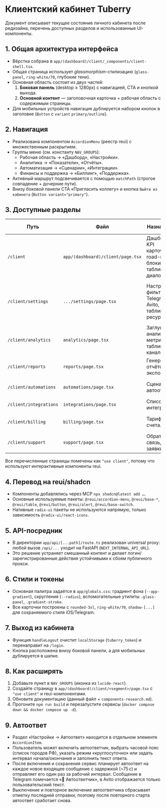 # Клиентский кабинет Tuberry

Документ описывает текущее состояние личного кабинета после редизайна, перечень доступных разделов и использованные UI-компоненты.

## 1. Общая архитектура интерфейса
- Вёрстка собрана в `app/(dashboard)/client/_components/client-shell.tsx`.
- Общая страница использует *glassmorphism*-стилизацию (`glass-panel`, `ring-white/70`, глубокие тени).
- Основная область состоит из двух частей:
  1. **Боковая панель** (desktop ≥ 1280px) с навигацией, CTA и кнопкой выхода.
  2. **Основной контент** — заголовочная карточка + рабочая область с содержимым страницы.
- Для мобильных устройств навигация дублируется набором кнопок в заголовке (`Button` с `variant` `primary/outline`).

## 2. Навигация
- Реализована компонентом `AccordionMenu` (реестр reui) c множественным раскрытием.
- Группы меню (см. константу `NAV_GROUPS`):
  - Рабочая область → «Дашборд», «Настройки».
  - Аналитика → «Показатели», «Отчёты».
  - Автоматизация → «Сценарии», «Интеграции».
  - Финансы и поддержка → «Биллинг», «Поддержка».
- Активный маршрут подсвечивается с помощью `matchPath` (строгое совпадение + дочерние пути).
- Внизу боковой панели CTA «Пригласить коллегу» и кнопка `Выйти из кабинета` (`Button variant="primary"`).

## 3. Доступные разделы
| Путь | Файл | Назначение | Основные компоненты |
| --- | --- | --- | --- |
| `/client` | `app/(dashboard)/client/page.tsx` | Дашборд: KPI карточки, road-map блоки, таблица диалогов. | `Badge`, `Table`, `Button`, `Alert` |
| `/client/settings` | `.../settings/page.tsx` | Настройки фильтра, Telegram, Avito, таблицы ресурсов. | `Accordion`, `Input`, `Textarea`, `Select`, `Switch`, `AlertDialog`, `Table` |
| `/client/analytics` | `analytics/page.tsx` | Заглушка аналитики: метрики и таблица каналов. | `Badge`, `Button`, `Table`, `Alert` |
| `/client/reports` | `reports/page.tsx` | Генерация отчётов, экспорт. | `Badge`, `Button`, `Alert` |
| `/client/automations` | `automations/page.tsx` | Сценарии автоответов. | `Badge`, `Switch`, `Button`, `Alert` |
| `/client/integrations` | `integrations/page.tsx` | Список интеграций. | `Badge`, `Table`, `Button`, `Alert` |
| `/client/billing` | `billing/page.tsx` | Тарифы и счета. | `Badge`, `Button`, `Table`, `Alert` |
| `/client/support` | `support/page.tsx` | Обратная связь, заявки. | `Badge`, `Input`, `Textarea`, `Button`, `Alert` |

Все перечисленные страницы помечены как `"use client"`, потому что используют интерактивные компоненты reui.

## 4. Перевод на reui/shadcn
- Компоненты добавлялись через MCP `npx shadcn@latest add …`.
- Основные используемые пакеты: `@reui/accordion-menu`, `@reui/base-*`, `@reui/table`, `@reui/button`, `@reui/alert`, `@reui/base-switch`.
- Нативные `radix-ui` пакеты не используются напрямую, только зависимость `@radix-ui/react-icons`.

## 5. API-посредник
- В директории `app/api/[...path]/route.ts` реализован universal proxy: любой вызов `/api/...` уходит на FastAPI (`NEXT_INTERNAL_API_URL`).
- Это решение устраняет смешанный контент и делает логин/зарегистрированные действия устойчивыми к сбоям публичного прокси.

## 6. Стили и токены
- Основная палитра задаётся в `app/globals.css`: градиент фона (`--app-gradient`), скругления (`--radius`), вспомогательные утилиты `.glass-panel`, `.gradient-stroke`.
- Все карточки построены с `rounded-3xl`, `ring-white/70`, `shadow-[...]` для сохраняемого стиля iOS/Telegram.

## 7. Выход из кабинета
- Функция `handleLogout` очистит `localStorage` (`tuberry_token`) и перенаправит на `/login`.
- Кнопка расположена внизу боковой панели, а для мобильных дублируется в шапке.

## 8. Как расширять
1. Добавьте пункт в `NAV_GROUPS` (иконка из `lucide-react`).
2. Создайте страницу в `app/(dashboard)/client/<segment>/page.tsx` с `"use client"` и reui-компонентами.
3. Обновите документацию (данный файл + `components-research.md`).
4. Прогоните `npm run build` и перезапустите сервисы (`docker compose down && docker compose up -d`).
## 9. Автоответ
- Раздел «Настройки → Автоответ» находится в отдельном элементе `AccordionItem`.
- Пользователь может включить автоответчик, выбрать часовой пояс (список городов РФ), указать режим «круглосуточно» или задать интервал начала/окончания и заполнить текст ответа.
- После включения и сохранения сервис планирует автоответ на каждое новое входящее сообщение с задержкой (~75 с) и отправляет его один раз за рабочий интервал. Сообщение в Telegram помечается «🤖 Автоответчик», в Avito отображается только пользовательский текст.
- Выключение и повторное включение автоответчика сбрасывает отметку последней отправки, поэтому после повторного старта автоответ сработает снова.
